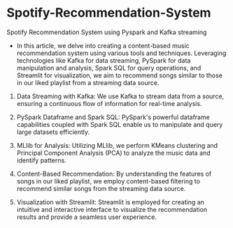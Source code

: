 # Spotify-Recommendation-System
 Spotify Recommendation System using Pyspark and Kafka streaming

* In this article, we delve into creating a content-based music recommendation system using various tools and techniques. Leveraging technologies like Kafka for data streaming, PySpark for data manipulation and analysis, Spark SQL for query operations, and Streamlit for visualization, we aim to recommend songs similar to those in our liked playlist from a streaming data source.

1. Data Streaming with Kafka: We use Kafka to stream data from a source, ensuring a continuous flow of information for real-time analysis.

2. PySpark Dataframe and Spark SQL: PySpark's powerful dataframe capabilities coupled with Spark SQL enable us to manipulate and query large datasets efficiently.

3. MLlib for Analysis: Utilizing MLlib, we perform KMeans clustering and Principal Component Analysis (PCA) to analyze the music data and identify patterns.

3. Content-Based Recommendation: By understanding the features of songs in our liked playlist, we employ content-based filtering to recommend similar songs from the streaming data source.

4. Visualization with Streamlit: Streamlit is employed for creating an intuitive and interactive interface to visualize the recommendation results and provide a seamless user experience.
